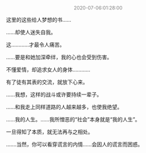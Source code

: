 <center><font size =2 color=grey >2020-07-06:01:28:00</font></center>

这里的这些给人梦想的书……

……却使人迷失自我。

这…………才最令人痛苦。



……要是和她加深牵绊，我的心也会受到伤害。




不懂爱情，却追求女人的身体…………



有了徒有其表的交流，就放下心来。

……我想，这样的战斗或许要持续一辈子。



……和我走上同样道路的人越来越多，也使我绝望。



……我的人生。......我所憎恶的“社会”本身就是“我的人生”。



一旦得知了本质，就无法再与之相处。

…….当然，你可以看穿谎言的内情......会因人的谎言而困惑。